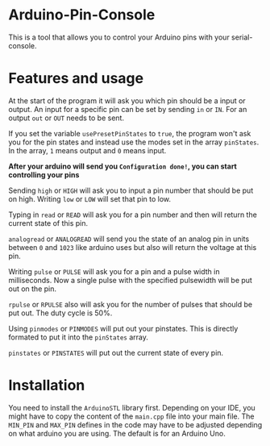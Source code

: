 # Arduino-Pin-Console
This is a tool that allows you to control your Arduino pins with your serial-console.

# Features and usage
At the start of the program it will ask you which pin should be a input or output. 
An input for a specific pin can be set by sending `in` or `IN`. For an output `out` or `OUT` needs to be sent. 

If you set the variable `usePresetPinStates` to `true`, the program won't ask you for the pin states
and instead use the modes set in the array `pinStates`. In the array, `1` means output and `0` means input.


**After your arduino will send you `Configuration done!`, you can start controlling your pins**

Sending `high` or `HIGH` will ask you to input a pin number that should be put on high. 
Writing `low` or `LOW` will set that pin to low.

Typing in `read` or `READ` will ask you for a pin number and then will return the current state of this pin.

`analogread` or `ANALOGREAD` will send you the state of an analog pin in units between `0` and `1023` like arduino uses 
but also will return the voltage at this pin.

Writing `pulse` or `PULSE` will ask you for a pin and a pulse width in milliseconds. 
Now a single pulse with the specified pulsewidth will be put out on the pin.

`rpulse` or `RPULSE` also will ask you for the number of pulses that should be put out. The duty cycle is 50%.

Using `pinmodes` or `PINMODES` will put out your pinstates. This is directly formated to put it into the `pinStates` array.

`pinstates` or `PINSTATES` will put out the current state of every pin.

# Installation
You need to install the `ArduinoSTL` library first. 
Depending on your IDE, you might have to copy the content of the `main.cpp` file into your main file.
The `MIN_PIN` and `MAX_PIN` defines in the code may have to be adjusted depending on what arduino you are using. 
The default is for an Arduino Uno.
